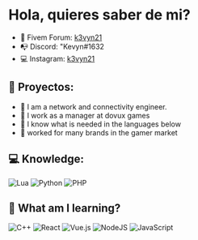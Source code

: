 # Hola, quieres saber de mi?

- 🧿 Fivem Forum: <a href="https://forum.cfx.re/u/k3vyn21">k3vyn21</a>
- 📭 Discord: "Kevyn#1632
- 💻 Instagram: <a href="https://www.instagram.com/k3vyn22/">k3vyn21</a>

## 🔐 Proyectos:

- 📍 I am a network and connectivity engineer.
- 📍 I work as a manager at dovux games
- 📍 I know what is needed in the languages below
- 📍 worked for many brands in the gamer market



## 💻 Knowledge:

![Lua](https://img.shields.io/badge/lua-%232C2D72.svg?style=for-the-badge&logo=lua&logoColor=white)
![Python](https://img.shields.io/badge/python-3670A0?style=for-the-badge&logo=python&logoColor=ffdd54)
![PHP](https://img.shields.io/badge/php-%23777BB4.svg?style=for-the-badge&logo=php&logoColor=white)

## 🎈 What am I learning?
![C++](https://img.shields.io/badge/c++-%2300599C.svg?style=for-the-badge&logo=c%2B%2B&logoColor=white)
![React](https://img.shields.io/badge/react-%2320232a.svg?style=for-the-badge&logo=react&logoColor=%2361DAFB)
![Vue.js](https://img.shields.io/badge/vuejs-%2335495e.svg?style=for-the-badge&logo=vuedotjs&logoColor=%234FC08D)
![NodeJS](https://img.shields.io/badge/node.js-6DA55F?style=for-the-badge&logo=node.js&logoColor=white)
![JavaScript](https://img.shields.io/badge/javascript-%23323330.svg?style=for-the-badge&logo=javascript&logoColor=%23F7DF1E)
